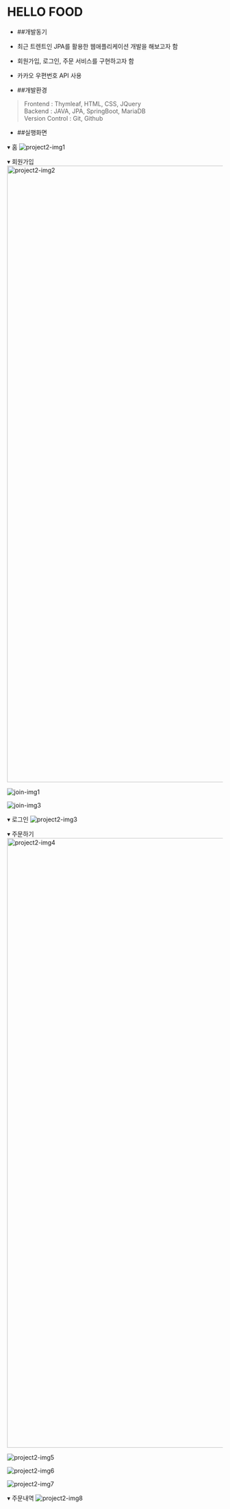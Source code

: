 # HELLO FOOD

* ##개발동기
* 최근 트렌트인 JPA를 활용한 웹애플리케이션 개발을 해보고자 함 <br>
* 회원가입, 로그인, 주문 서비스를 구현하고자 함 <br>
* 카카오 우편번호 API 사용

* ##개발환경
> Frontend : Thymleaf, HTML, CSS, JQuery <br>
> Backend : JAVA, JPA, SpringBoot, MariaDB <br>
> Version Control : Git, Github

* ##실행화면

▾ 홈
![project2-img1](https://user-images.githubusercontent.com/43127477/157191678-7b2e6332-679a-4832-8337-1d481eed95e8.jpg)

▾ 회원가입
<img width="1439" alt="project2-img2" src="https://user-images.githubusercontent.com/43127477/157191699-57cb0761-f323-4cdf-9774-33b16b6ac1e3.png">

![join-img1](https://user-images.githubusercontent.com/43127477/157192948-c763e4f3-430c-4ebd-9f03-64c588a33c46.jpg)

![join-img3](https://user-images.githubusercontent.com/43127477/157192959-7612f401-d97f-4e44-8e75-837c3aa05099.jpg)

▾ 로그인
![project2-img3](https://user-images.githubusercontent.com/43127477/157191705-892ecd70-2824-4220-8b2e-97c2075bc00b.jpg)

▾ 주문하기
<img width="1423" alt="project2-img4" src="https://user-images.githubusercontent.com/43127477/157191708-3ba3ec65-287f-45c8-a717-5285d7cf3bbe.png">

![project2-img5](https://user-images.githubusercontent.com/43127477/157191736-a3f30fed-b300-466a-8a8c-10cc6964832b.jpg)

![project2-img6](https://user-images.githubusercontent.com/43127477/157191737-7a79a0b7-a2fd-4d50-966b-b7d65547257e.jpg)

![project2-img7](https://user-images.githubusercontent.com/43127477/157191742-18fd37fb-7fd3-4be1-ad2c-59800e504d6e.jpg)

▾ 주문내역
![project2-img8](https://user-images.githubusercontent.com/43127477/157191746-8a0c5b16-c57b-4f2a-ba46-cd829d479f21.jpg)



